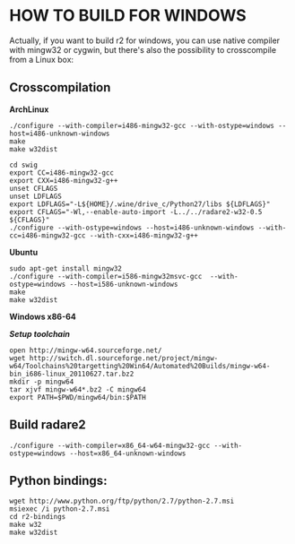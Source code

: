 HOW TO BUILD FOR WINDOWS
========================
Actually, if you want to build r2 for windows, you can use native compiler with mingw32 or
cygwin, but there's also the possibility to crosscompile from a Linux box:


Crosscompilation
----------------

**ArchLinux**

	./configure --with-compiler=i486-mingw32-gcc --with-ostype=windows --host=i486-unknown-windows
	make
	make w32dist

	cd swig
	export CC=i486-mingw32-gcc
	export CXX=i486-mingw32-g++
	unset CFLAGS
	unset LDFLAGS
	export LDFLAGS="-L${HOME}/.wine/drive_c/Python27/libs ${LDFLAGS}"
	export CFLAGS="-Wl,--enable-auto-import -L../../radare2-w32-0.5 ${CFLAGS}"
	./configure --with-ostype=windows --host=i486-unknown-windows --with-cc=i486-mingw32-gcc --with-cxx=i486-mingw32-g++

  
**Ubuntu**
 
	sudo apt-get install mingw32
	./configure --with-compiler=i586-mingw32msvc-gcc  --with-ostype=windows --host=i586-unknown-windows
	make
	make w32dist

**Windows x86-64**
 
***Setup toolchain***
    
	open http://mingw-w64.sourceforge.net/
	wget http://switch.dl.sourceforge.net/project/mingw-w64/Toolchains%20targetting%20Win64/Automated%20Builds/mingw-w64-bin_i686-linux_20110627.tar.bz2
	mkdir -p mingw64
	tar xjvf mingw-w64*.bz2 -C mingw64
	export PATH=$PWD/mingw64/bin:$PATH
  
Build radare2
-------------
  
	./configure --with-compiler=x86_64-w64-mingw32-gcc --with-ostype=windows --host=x86_64-unknown-windows


Python bindings:
----------------

	wget http://www.python.org/ftp/python/2.7/python-2.7.msi
	msiexec /i python-2.7.msi
	cd r2-bindings
	make w32
	make w32dist
